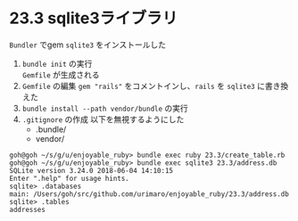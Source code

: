# 23.3 sqlite3ライブラリ

`Bundler` でgem `sqlite3` をインストールした

1. `bundle init` の実行  
    `Gemfile` が生成される
2. `Gemfile` の編集
    `gem "rails"` をコメントインし、`rails` を `sqlite3` に書き換えた
3. `bundle install --path vendor/bundle` の実行
4. `.gitignore` の作成
    以下を無視するようにした
    - .bundle/
    - vendor/

```
goh@goh ~/s/g/u/enjoyable_ruby> bundle exec ruby 23.3/create_table.rb
goh@goh ~/s/g/u/enjoyable_ruby> bundle exec sqlite3 23.3/address.db
SQLite version 3.24.0 2018-06-04 14:10:15
Enter ".help" for usage hints.
sqlite> .databases
main: /Users/goh/src/github.com/urimaro/enjoyable_ruby/23.3/address.db
sqlite> .tables
addresses
```


